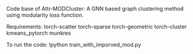 Code base of Attr-MODCluster: A GNN based graph clustering method using modularity loss function.

Requirements:
torch-scatter
torch-sparse
torch-geometric
torch-cluster
kmeans_pytorch
munkres


To run the code: !python train_with_imporved_mod.py
